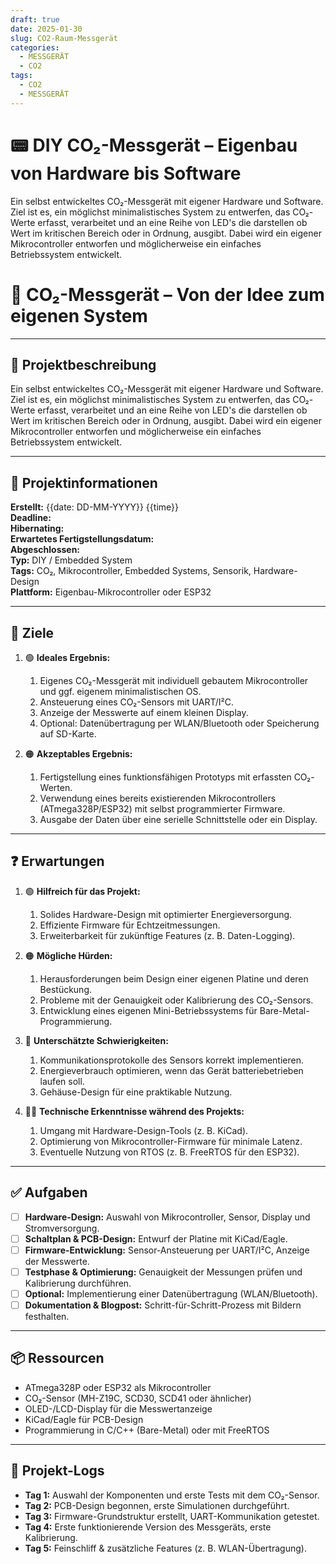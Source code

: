```yaml
---
draft: true
date: 2025-01-30
slug: CO2-Raum-Messgerät
categories:
  - MESSGERÄT
  - CO2
tags:
  - CO2
  - MESSGERÄT
---
```

# 📟 DIY CO₂-Messgerät – Eigenbau von Hardware bis Software

Ein selbst entwickeltes CO₂-Messgerät mit eigener Hardware und Software. Ziel ist es, ein möglichst minimalistisches System zu entwerfen, das CO₂-Werte erfasst, verarbeitet und an eine Reihe von LED's die darstellen ob Wert im kritischen Bereich oder in Ordnung, ausgibt. Dabei wird ein eigener Mikrocontroller entworfen und möglicherweise ein einfaches Betriebssystem entwickelt.

<!-- more -->


# 🚀 CO₂-Messgerät – Von der Idee zum eigenen System

---

## 🧾 Projektbeschreibung

Ein selbst entwickeltes CO₂-Messgerät mit eigener Hardware und Software. Ziel ist es, ein möglichst minimalistisches System zu entwerfen, das CO₂-Werte erfasst, verarbeitet und an eine Reihe von LED's die darstellen ob Wert im kritischen Bereich oder in Ordnung, ausgibt. Dabei wird ein eigener Mikrocontroller entworfen und möglicherweise ein einfaches Betriebssystem entwickelt.

---

## 📢 Projektinformationen

**Erstellt:** {{date: DD-MM-YYYY}} {{time}}  
**Deadline:**  
**Hibernating:**  
**Erwartetes Fertigstellungsdatum:**  
**Abgeschlossen:**  
**Typ:** DIY / Embedded System  
**Tags:** CO₂, Mikrocontroller, Embedded Systems, Sensorik, Hardware-Design  
**Plattform:** Eigenbau-Mikrocontroller oder ESP32

---

## 🎯 Ziele

1. 🟢 **Ideales Ergebnis:**
    
    1. Eigenes CO₂-Messgerät mit individuell gebautem Mikrocontroller und ggf. eigenem minimalistischen OS.
    2. Ansteuerung eines CO₂-Sensors mit UART/I²C.
    3. Anzeige der Messwerte auf einem kleinen Display.
    4. Optional: Datenübertragung per WLAN/Bluetooth oder Speicherung auf SD-Karte.
2. 🟠 **Akzeptables Ergebnis:**
    
    1. Fertigstellung eines funktionsfähigen Prototyps mit erfassten CO₂-Werten.
    2. Verwendung eines bereits existierenden Mikrocontrollers (ATmega328P/ESP32) mit selbst programmierter Firmware.
    3. Ausgabe der Daten über eine serielle Schnittstelle oder ein Display.

---

## ❓ Erwartungen

1. 🟢 **Hilfreich für das Projekt:**
    
    1. Solides Hardware-Design mit optimierter Energieversorgung.
    2. Effiziente Firmware für Echtzeitmessungen.
    3. Erweiterbarkeit für zukünftige Features (z. B. Daten-Logging).
2. 🟠 **Mögliche Hürden:**
    
    1. Herausforderungen beim Design einer eigenen Platine und deren Bestückung.
    2. Probleme mit der Genauigkeit oder Kalibrierung des CO₂-Sensors.
    3. Entwicklung eines eigenen Mini-Betriebssystems für Bare-Metal-Programmierung.
3. 👶 **Unterschätzte Schwierigkeiten:**
    
    1. Kommunikationsprotokolle des Sensors korrekt implementieren.
    2. Energieverbrauch optimieren, wenn das Gerät batteriebetrieben laufen soll.
    3. Gehäuse-Design für eine praktikable Nutzung.
4. 👨‍💻 **Technische Erkenntnisse während des Projekts:**
    
    1. Umgang mit Hardware-Design-Tools (z. B. KiCad).
    2. Optimierung von Mikrocontroller-Firmware für minimale Latenz.
    3. Eventuelle Nutzung von RTOS (z. B. FreeRTOS für den ESP32).

---

## ✅ Aufgaben

- [ ]  **Hardware-Design:** Auswahl von Mikrocontroller, Sensor, Display und Stromversorgung.
- [ ]  **Schaltplan & PCB-Design:** Entwurf der Platine mit KiCad/Eagle.
- [ ]  **Firmware-Entwicklung:** Sensor-Ansteuerung per UART/I²C, Anzeige der Messwerte.
- [ ]  **Testphase & Optimierung:** Genauigkeit der Messungen prüfen und Kalibrierung durchführen.
- [ ]  **Optional:** Implementierung einer Datenübertragung (WLAN/Bluetooth).
- [ ]  **Dokumentation & Blogpost:** Schritt-für-Schritt-Prozess mit Bildern festhalten.

---

## 📦 Ressourcen

- ATmega328P oder ESP32 als Mikrocontroller
- CO₂-Sensor (MH-Z19C, SCD30, SCD41 oder ähnlicher)
- OLED-/LCD-Display für die Messwertanzeige
- KiCad/Eagle für PCB-Design
- Programmierung in C/C++ (Bare-Metal) oder mit FreeRTOS

---

## 📂 Projekt-Logs

- **Tag 1:** Auswahl der Komponenten und erste Tests mit dem CO₂-Sensor.
- **Tag 2:** PCB-Design begonnen, erste Simulationen durchgeführt.
- **Tag 3:** Firmware-Grundstruktur erstellt, UART-Kommunikation getestet.
- **Tag 4:** Erste funktionierende Version des Messgeräts, erste Kalibrierung.
- **Tag 5:** Feinschliff & zusätzliche Features (z. B. WLAN-Übertragung).